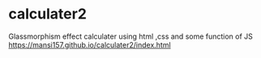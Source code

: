 # calculater2
Glassmorphism effect calculater using html ,css and some function of JS
https://mansi157.github.io/calculater2/index.html
